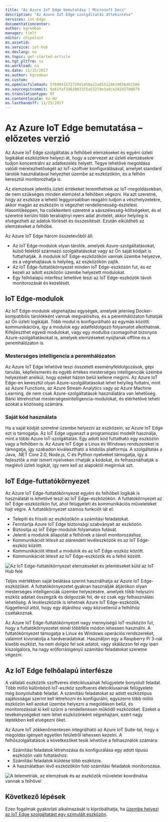 ```yaml
---
title: "Az Azure IoT Edge bemutatása | Microsoft Docs"
description: "Az Azure IoT Edge szolgáltatás áttekintése"
services: iot-Edge
documentationcenter: 
author: kgremban
manager: timlt
editor: chipalost
ms.assetid: 
ms.service: iot-hub
ms.devlang: na
ms.topic: get-started-article
ms.tgt_pltfrm: na
ms.workload: na
ms.date: 11/15/2017
ms.author: kgremban
ms.custom: 
ms.openlocfilehash: 5f69041572729d1458a22a855128639056d61586
ms.sourcegitcommit: 9a61faf3463003375a53279e3adce241b5700879
ms.translationtype: HT
ms.contentlocale: hu-HU
ms.lasthandoff: 11/15/2017
---
```

# <a name="what-is-azure-iot-edge---preview"></a>Az Azure IoT Edge bemutatása – előzetes verzió

Az Azure IoT Edge szolgáltatás a felhőbeli elemzéseket és egyéni üzleti logikákat eszközökre helyezi át, hogy a szervezet az üzleti elemzésekre tudjon koncentrálni az adatkezelés helyett. Tegye lehetővé megoldása valódi méretezhetőségét az IoT-szoftver konfigurálásával, amelyet standard tárolók használatával helyezhet üzembe az eszközökön, és a felhőn keresztül monitorozhatja is.

Az elemzések jelentős üzleti értékeket teremthetnek az IoT-megoldásokban, de nem szükséges minden elemzést a felhőben végezni. Ha azt szeretné, hogy az eszköze a lehető leggyorsabban reagálni tudjon a vészhelyzetekre, akkor magán az eszközön is végezhet rendellenesség-észlelést. Hasonlóképpen, ha csökkenteni szeretné a sávszélesség-költségeket, és el szeretné kerülni több terabájtnyi nyers adat átvitelét, akkor helyileg is elvégezheti az adatok törlését és összesítését. Ezután elküldheti az elemzéseket a felhőbe. 

Az Azure IoT Edge három összetevőből áll:
* Az IoT Edge-modulok olyan tárolók, amelyek Azure-szolgáltatásokat, külső felektől származó szolgáltatásokat vagy az Ön saját kódjait is futtathatják. A modulok IoT Edge-eszközökön vannak üzembe helyezve, és a végrehajtásuk is helyileg, az eszközökön zajlik. 
* Az IoT Edge-futtatókörnyezet minden IoT Edge-eszközön fut, és ez kezeli az adott eszközön üzembe helyezett modulokat. 
* Egy felhőalapú interfész lehetővé teszi az IoT Edge-eszközök távoli monitorozását és kezelését.

## <a name="iot-edge-modules"></a>IoT Edge-modulok

Az IoT Edge-modulok végrehajtási egységek, amelyek jelenleg Docker-kompatibilis tárolókként vannak megvalósítva, és a peremhálózaton futtatják az Ön üzleti logikáját. Több modul is konfigurálható az egymás közötti kommunikációra, így a modulok egy adatfeldolgozó folyamatot alkothatnak. Kifejleszthet egyedi modulokat, vagy egy modulba csomagolhat bizonyos Azure-szolgáltatásokat is, amelyek elemzéseket nyújtanak offline és a peremhálózaton is. 

### <a name="artificial-intelligence-on-the-edge"></a>Mesterséges intelligencia a peremhálózaton

Az Azure IoT Edge lehetővé teszi összetett eseményfeldolgozások, gépi tanulás, képfelismerés és egyéb értékes mesterséges intelligenciák üzembe helyezését anélkül, hogy ezeket házon belül kellene megírni. Az Azure IoT Edge-en keresztül olyan Azure-szolgáltatásokat lehet helyileg futtatni, mint az Azure Functions, az Azure Stream Analytics vagy az Azure Machine Learning, de nem csak Azure-szolgáltatások használatára van lehetőség. Bárki létrehozhat mesterségesintelligencia-modulokat, és elérhetővé teheti azokat a közösség számára. 

### <a name="bring-your-own-code"></a>Saját kód használata

Ha a saját kódját szeretné üzembe helyezni az eszközein, az Azure IoT Edge ezt is támogatja. Az IoT Edge ugyanazt a programozási modellt használja, mint a többi Azure IoT-szolgáltatás. Egy adott kód futtatható egy eszközön vagy a felhőben is. Az Azure IoT Edge a Linux és Windows rendszereket is támogatja, így szabadon kiválasztható a kódolás platformja. A szolgáltatás a Java, .NET Core 2.0, Node.js, C és Python nyelveket támogatja, így a fejlesztők a már ismert nyelveken írhatják a kódokat, és felhasználhatják a meglévő üzleti logikát, így nem kell az alapoktól megírniuk azt.

## <a name="iot-edge-runtime"></a>IoT Edge-futtatókörnyezet

Az Azure IoT Edge-futtatókörnyezet egyéni és felhőbeli logikák is használatát is lehetővé teszi az IoT Edge-eszközökön. A futtatókörnyezet az IoT Edge-eszközökön fut, ahol felügyeleti és kommunikációs műveleteket hajt végre. A futtatókörnyezet számos funkciót lát el:

* Telepíti és frissíti az eszközökön a számítási feladatokat.
* Fenntartja Azure IoT Edge biztonsági szabványait az eszközön.
* Biztosítja az IoT Edge-modulok folyamatos futását.
* Jelenti a modulok állapotát a felhőnek a távoli monitorozáshoz.
* Kommunikációt létesít az alárendelt levéleszközök és az IoT Edge-eszköz között.
* Kommunikációt létesít a modulok és az IoT Edge-eszköz között.
* Kommunikációt létesít az IoT Edge-eszközök és a felhő között.

![Az IoT Edge-futtatókörnyezet elemzéseket és jelentéseket küld az IoT Hub felé][1]

Teljes mértékben saját belátása szerint használhatja az Azure IoT Edge-eszközöket. A futtatókörnyezetet gyakran használják átjárókon olyan mesterséges intelligenciák üzembe helyezésére, amelyek több helyszíni eszköz adatait összegzik és dolgozzák fel, de ez csak egy felhasználási lehetőség. A levéleszközök is lehetnek Azure IoT Edge-eszközök, függetlenül attól, hogy egy átjáróhoz vagy közvetlenül a felhőhöz csatlakoznak.

Az Azure IoT Edge-futtatókörnyezet nagy mennyiségű IoT-eszközön fut, hogy a futtatókörnyezetet minél többféle módon lehessen használni. A futtatókörnyezet támogatja a Linux és Windows operációs rendszereket, valamint kivonatolja a hardveradatokat. Használjon egy a Raspberry Pi 3-nál kisebb eszközt, ha nem dolgoz fel sok adatot, vagy skálázzon fel egy ipari kiszolgálóra, ha nagy erőforrásigényű számítási feladatokat szeretne végezni.

## <a name="iot-edge-cloud-interface"></a>Az IoT Edge felhőalapú interfésze

A vállalati eszközök szoftveres életciklusainak felügyelete bonyolult feladat. Több millió különböző IoT-eszköz szoftveres életciklusainak felügyelete még bonyolultabb feladat. A számítási feladatokat az adott eszköztípus sajátosságai szerint kell létrehozni és konfigurálni, egyszerre több millió eszközön kell azokat üzembe helyezni a megoldáson belül, és monitorozással ki kell szűrni a rendellenesen működő eszközöket. Ezeket a tevékenységeket nem lehet eszközönként végrehajtani, ezért nagy léptékben kell elvégezni őket.

Az Azure IoT zökkenőmentesen integrálható az Azure IoT Suite-tal, hogy a megoldás igényeit egyetlen felületről lehessen kezelni. A felhőszolgáltatások a következőket tesik lehetővé a felhasználók számára:

* Számítási feladatok létrehozása és konfigurálása egy adott típusú eszközön való futtatáshoz.
* Számítási feladatok küldése több eszközre.
* A használatban lévő eszközökön futó számítási feladatok monitorozása.

![A telemetriák, az elemzések és az eszközök műveletei koordinálva vannak a felhővel][2]

## <a name="next-steps"></a>Következő lépések

Ezen fogalmak gyakorlati alkalmazását is kipróbálhatja, ha [üzembe helyezi az IoT Edge szolgáltatást egy szimulált eszközön][lnk-quickstart].

<!-- Images -->
[1]: ./media/how-iot-edge-works/runtime.png
[2]: ./media/how-iot-edge-works/cloud-interface.png

<!-- Links -->
[lnk-quickstart]: quickstart.md
